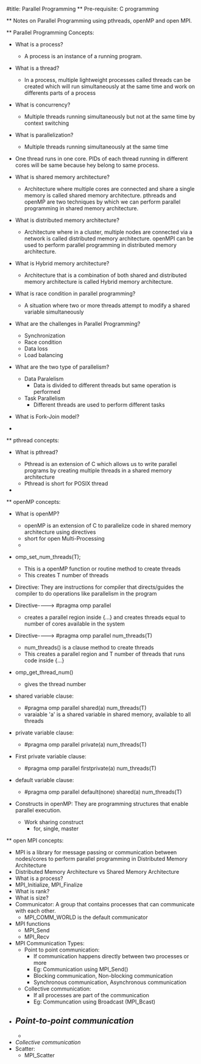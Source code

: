 #title: Parallel Programming
** Pre-requisite: C programming

** Notes on Parallel Programming using pthreads, openMP and open MPI.

** Parallel Programming Concepts:

  - What is a process?
    - A process is an instance of a running program.

  - What is a thread?
    - In a process, multiple lightweight processes called threads can be created which will run simultaneously at the same time and work on differents parts of a process

  - What is concurrency?
    - Multiple threads running simultaneously but not at the same time by context switching

  - What is parallelization?
    - Multiple threads running simultaneously at the same time   

  - One thread runs in one core. PIDs of each thread running in different cores will be same because hey belong to same process.

  - What is shared memory architecture?
    - Architecture where multiple cores are connected and share a single memory is called shared memory architecture. pthreads and openMP are two techniques by which we can perform parallel programming in shared memory architecture. 

  - What is distributed memory architecture?
    - Architecture where in a cluster, multiple nodes are connected via a network is called distributed memory architecture. openMPI can be used to perform parallel programming in distributed memory architecture. 

  - What is Hybrid memory architecture?
    - Architecture that is a combination of both shared and distributed memory architecture is called Hybrid memory architecture.

  - What is race condition in parallel programming?
    - A situation where two or more threads attempt to modify a shared variable simultaneously

  - What are the challenges in Parallel Programming?
    - Synchronization
    - Race condition
    - Data loss
    - Load balancing

  - What are the two type of parallelism?
    - Data Paralelism
      - Data is divided to different threads but same operation is performed
    - Task Parallelism
      - Different threads are used to perform different tasks  

  - What is Fork-Join model?
      
  - 

** pthread concepts:
  - What is pthread?
    - Pthread is an extension of C which allows us to write parallel programs by creating multiple threads in a shared memory architecture
    - Pthread is short for POSIX thread

  -  

** openMP concepts:
  - What is openMP?
    - openMP is an extension of C to parallelize code in shared memory architecture using directives   
    - short for open Multi-Processing
    - 

  - omp_set_num_threads(T);
    - This is a openMP function or routine method to create threads 
    - This creates T number of threads 

  - Directive: They are instructions for compiler that directs/guides the compiler to do operations like parallelism in the program  

  - Directive----> #pragma omp parallel
    - creates a parallel region inside {...} and creates threads equal to number of cores available in the system

  - Directive----> #pragma omp parallel num_threads(T)
    - num_threads() is a clause method to create threads
    - This creates a parallel region and T number of threads that runs code inside {...}

  - omp_get_thread_num()
    - gives the thread number

  - shared variable clause: 
    - #pragma omp parallel shared(a) num_threads(T) 
    - varaiable 'a' is a shared variable in shared memory, available to all threads

  - private variable clause: 
    - #pragma omp parallel private(a) num_threads(T)

  - First private variable clause:
    - #pragma omp parallel firstprivate(a) num_threads(T)

  - default variable clause:
    - #pragma omp parallel default(none) shared(a) num_threads(T)
 
  - Constructs in openMP: They are programming structures that enable parallel execution.
    - Work sharing construct
      - for, single, master      
  
 
** open MPI concepts:
  - MPI is a library for message passing or communication between nodes/cores to perform parallel programming in Distributed Memory Architecture
  - Distributed Memory Architecture vs Shared Memory Architecture
  - What is a process?
  - MPI_Initialize, MPI_Finalize
  - What is rank?
  - What is size?
  - Communicator: A group that contains processes that can communicate with each other. 
    - MPI_COMM_WORLD is the default communicator
  - MPI functions
    - MPI_Send
    - MPI_Recv
  - MPI Communication Types:
    - Point to point communication:
      - If communication happens directly between two processes or more
      - Eg: Communication using MPI_Send() 
      - Blocking communication, Non-blocking communication
      - Synchronous communication, Asynchronous communication 
    - Collective communication:  
      - If all processes are part of the communication
      - Eg: Communcation using Broadcast (MPI_Bcast)
  - *Point-to-point communication*
    - 
    - 
  - *Collective communication*
  - Scatter:
    - MPI_Scatter      
    
